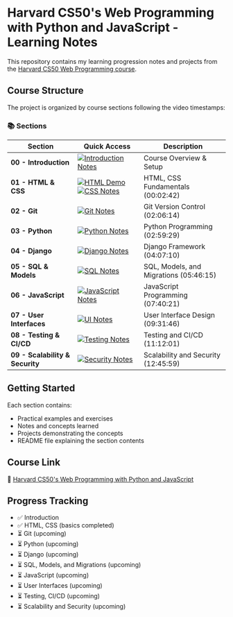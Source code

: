 # Harvard CS50's Web Programming with Python and JavaScript - Learning Notes

This repository contains my learning progression notes and projects from the [Harvard CS50 Web Programming course](https://www.youtube.com/watch?v=vzGllw18DkA).

## Course Structure

The project is organized by course sections following the video timestamps:

### 📚 Sections

<div align="center">

| Section                         | Quick Access                                                                                                                                                                                                                                                                                                                                        | Description                            |
| ------------------------------- | --------------------------------------------------------------------------------------------------------------------------------------------------------------------------------------------------------------------------------------------------------------------------------------------------------------------------------------------------- | -------------------------------------- |
| **00 - Introduction**           | <a href="./sections/00-introduction/README.md"><img src="https://img.shields.io/badge/📖_Read_Notes-4A90E2?style=for-the-badge&logo=markdown&logoColor=white" alt="Introduction Notes"/></a>                                                                                                                                                        | Course Overview & Setup                |
| **01 - HTML & CSS**             | <a href="./sections/01-html-css/index.html"><img src="https://img.shields.io/badge/🌐_View_Demo-E34F26?style=for-the-badge&logo=html5&logoColor=white" alt="HTML Demo"/></a> <a href="./sections/01-html-css/README.md"><img src="https://img.shields.io/badge/📝_Notes-1572B6?style=for-the-badge&logo=css3&logoColor=white" alt="CSS Notes"/></a> | HTML, CSS Fundamentals (00:02:42)      |
| **02 - Git**                    | <a href="./sections/02-git/README.md"><img src="https://img.shields.io/badge/🔧_Learn_Git-F05032?style=for-the-badge&logo=git&logoColor=white" alt="Git Notes"/></a>                                                                                                                                                                                | Git Version Control (02:06:14)         |
| **03 - Python**                 | <a href="./sections/03-python/README.md"><img src="https://img.shields.io/badge/🐍_Python_Guide-3776AB?style=for-the-badge&logo=python&logoColor=white" alt="Python Notes"/></a>                                                                                                                                                                    | Python Programming (02:59:29)          |
| **04 - Django**                 | <a href="./sections/04-django/README.md"><img src="https://img.shields.io/badge/🚀_Django_Guide-092E20?style=for-the-badge&logo=django&logoColor=white" alt="Django Notes"/></a>                                                                                                                                                                    | Django Framework (04:07:10)            |
| **05 - SQL & Models**           | <a href="./sections/05-sql-models-migrations/README.md"><img src="https://img.shields.io/badge/🗄️_Database_Guide-336791?style=for-the-badge&logo=postgresql&logoColor=white" alt="SQL Notes"/></a>                                                                                                                                                  | SQL, Models, and Migrations (05:46:15) |
| **06 - JavaScript**             | <a href="./sections/06-javascript/README.md"><img src="https://img.shields.io/badge/⚡_JavaScript_Guide-F7DF1E?style=for-the-badge&logo=javascript&logoColor=black" alt="JavaScript Notes"/></a>                                                                                                                                                    | JavaScript Programming (07:40:21)      |
| **07 - User Interfaces**        | <a href="./sections/07-user-interfaces/README.md"><img src="https://img.shields.io/badge/🎨_UI_Design-FF6B6B?style=for-the-badge&logo=figma&logoColor=white" alt="UI Notes"/></a>                                                                                                                                                                   | User Interface Design (09:31:46)       |
| **08 - Testing & CI/CD**        | <a href="./sections/08-testing-ci-cd/README.md"><img src="https://img.shields.io/badge/🧪_Testing_Guide-4CAF50?style=for-the-badge&logo=github-actions&logoColor=white" alt="Testing Notes"/></a>                                                                                                                                                   | Testing and CI/CD (11:12:01)           |
| **09 - Scalability & Security** | <a href="./sections/09-scalability-security/README.md"><img src="https://img.shields.io/badge/🔒_Security_Guide-FF9800?style=for-the-badge&logo=security&logoColor=white" alt="Security Notes"/></a>                                                                                                                                                | Scalability and Security (12:45:59)    |

</div>

## Getting Started

Each section contains:

- Practical examples and exercises
- Notes and concepts learned
- Projects demonstrating the concepts
- README file explaining the section contents

## Course Link

🎥 [Harvard CS50's Web Programming with Python and JavaScript](https://www.youtube.com/watch?v=vzGllw18DkA)

## Progress Tracking

- ✅ Introduction
- ✅ HTML, CSS (basics completed)
- ⏳ Git (upcoming)
- ⏳ Python (upcoming)
- ⏳ Django (upcoming)
- ⏳ SQL, Models, and Migrations (upcoming)
- ⏳ JavaScript (upcoming)
- ⏳ User Interfaces (upcoming)
- ⏳ Testing, CI/CD (upcoming)
- ⏳ Scalability and Security (upcoming)
